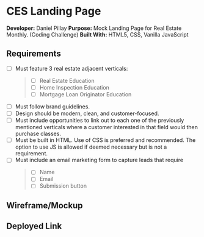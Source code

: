 # CES Landing Page

**Developer:** Daniel Pillay
**Purpose:** Mock Landing Page for Real Estate Monthly. (Coding Challenge)
**Built With:** HTML5, CSS, Vanilla JavaScript

## Requirements

- [ ] Must feature 3 real estate adjacent verticals:
  > - [ ] Real Estate Education
  > - [ ] Home Inspection Education
  > - [ ] Mortgage Loan Originator Education
- [ ] Must follow brand guidelines.
- [ ] Design should be modern, clean, and customer-focused.
- [ ] Must include opportunities to link out to each one of the previously mentioned verticals where a customer interested in that field would then purchase classes.
- [ ] Must be built in HTML. Use of CSS is preferred and recommended. The option to use JS is allowed if deemed necessary but is not a requirement.
- [ ] Must include an email marketing form to capture leads that require
  > - [ ] Name
  > - [ ] Email
  > - [ ] Submission button

## Wireframe/Mockup

## Deployed Link
